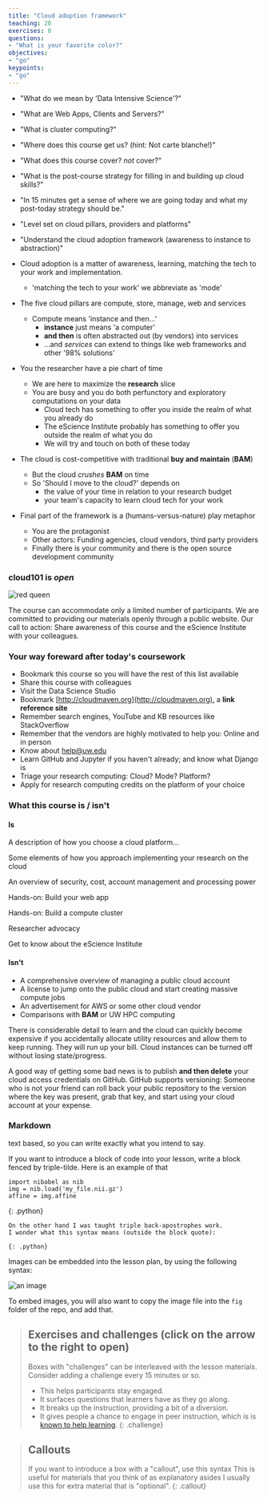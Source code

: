 ```yaml
---
title: "Cloud adoption framework"
teaching: 20
exercises: 0
questions:
- "What is your favorite color?"
objectives:
- "go"
keypoints:
- "go"
---
```


- "What do we mean by 'Data Intensive Science'?"
- "What are Web Apps, Clients and Servers?"
- "What is cluster computing?"
- "Where does this course get us? (hint: Not carte blanche!)"
- "What does this course cover? *not* cover?"
- "What is the post-course strategy for filling in and building up cloud skills?"


- "In 15 minutes get a sense of where we are going today and what my post-today strategy should be."
- "Level set on cloud pillars, providers and platforms"
- "Understand the cloud adoption framework (awareness to instance to abstraction)"


- Cloud adoption is a matter of awareness, learning, matching the tech to your work and implementation.
  - 'matching the tech to your work' we abbreviate as 'mode'
- The five cloud pillars are compute, store, manage, web and services
  - Compute means 'instance and then...' 
    - **instance** just means 'a computer'
    - **and then** is often abstracted out (by vendors) into services
    - ...and *services* can extend to things like web frameworks and other '98% solutions'
- You the researcher have a pie chart of time 
  - We are here to maximize the **research** slice 
  - You are busy and you do both perfunctory and exploratory computations on your data
    - Cloud tech has something to offer you inside the realm of what you already do
    - The eScience Institute probably has something to offer you outside the realm of what you do
    - We will try and touch on both of these today
- The cloud is cost-competitive with traditional **buy and maintain** (**BAM**)
  - But the cloud *crushes* **BAM** on time
  - So 'Should I move to the cloud?' depends on
    - the value of your time in relation to your research budget
    - your team's capacity to learn cloud tech for your work
- Final part of the framework is a (humans-versus-nature) play metaphor
  - You are the protagonist
  - Other actors: Funding agencies, cloud vendors, third party providers
  - Finally there is your community and there is the open source development community


### cloud101 is *open*

![red queen](/cloud101_intro/fig/redqueen.png)

The course can accommodate only a limited number of participants.  We are committed to 
providing our materials openly through a public website. Our call to action: 
Share awareness of this course and the eScience Institute with your colleagues.

### Your way foreward after today's coursework 

- Bookmark this course so you will have the rest of this list available
- Share this course with colleagues
- Visit the Data Science Studio
- Bookmark [http://cloudmaven.org](http://cloudmaven.org), a **link reference site**
- Remember search engines, YouTube and KB resources like StackOverflow
- Remember that the vendors are highly motivated to help you: Online and in person
- Know about help@uw.edu
- Learn GitHub and Jupyter if you haven't already; and know what Django is
- Triage your research computing: Cloud? Mode? Platform? 
- Apply for research computing credits on the platform of your choice

### What this course is / isn't

#### Is

A description of how you choose a cloud platform... 

Some elements of how you approach implementing your research on the cloud

An overview of security, cost, account management and processing power

Hands-on: Build your web app

Hands-on: Build a compute cluster

Researcher advocacy

Get to know about the eScience Institute

#### Isn't

- A comprehensive overview of managing a public cloud account 
- A license to jump onto the public cloud and start creating massive compute jobs
- An advertisement for AWS or some other cloud vendor 
- Comparisons with **BAM** or UW HPC computing 

There is considerable detail to learn and the cloud can quickly become expensive if 
you accidentally allocate utility resources and allow them to keep running. They will 
run up your bill. Cloud instances can be turned off without losing state/progress.

A good way of getting some bad news is to publish **and then delete** your cloud 
access credentials on GitHub. GitHub supports versioning: Someone who is not your 
friend can roll back your public repository to the version where the key was 
present, grab that key, and start using your cloud account at your expense.  

### Markdown 

text based, so you can write exactly what you intend to say.

If you want to introduce a block of code into your lesson, write a block
fenced by triple-tilde. Here is an example of that

~~~
import nibabel as nib
img = nib.load('my_file.nii.gz')
affine = img.affine
~~~
{: .python}

```
On the other hand I was taught triple back-apostrophes work.
I wonder what this syntax means (outside the block quote): 

{: .python}
```

Images can be embedded into the lesson plan, by using the following syntax:

![an image]({{site.root}}/fig/ghw-logo.jpg)

To embed images, you will also want to copy the image file into the
`fig` folder of the repo, and add that.

> ## Exercises and challenges (click on the arrow to the right to open)
>
>  Boxes with "challenges" can be interleaved with the lesson materials.
>  Consider adding a challenge every 15 minutes or so.
>    - This helps participants stay engaged.
>    - It surfaces questions that learners have as they go along.
>    - It breaks up the instruction, providing a bit of a diversion.
>    - It gives people a chance to engage in peer instruction, which is
>      is [known to help learning](https://en.wikipedia.org/wiki/Peer_instruction).
{: .challenge}


> ## Callouts
> If you want to introduce a box with a "callout", use this syntax
> This is useful for materials that you think of as explanatory asides
> I usually use this for extra material that is "optional".
{: .callout}
